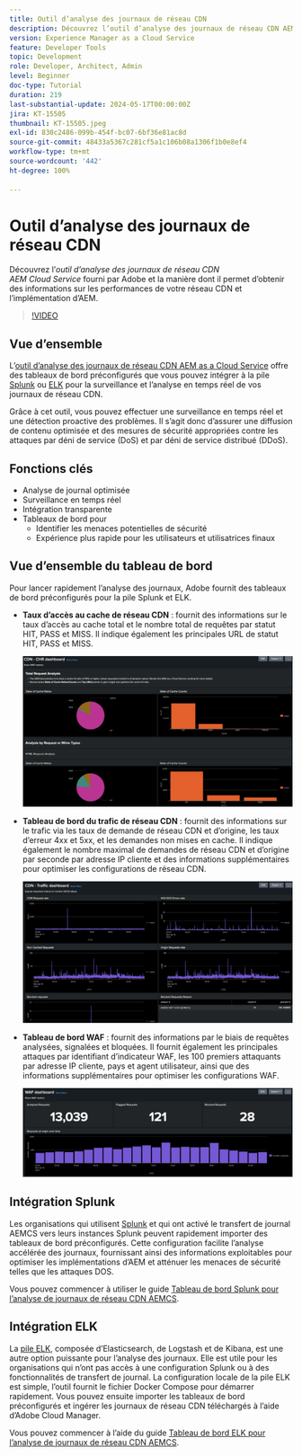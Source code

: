 ```yaml
---
title: Outil d’analyse des journaux de réseau CDN
description: Découvrez l’outil d’analyse des journaux de réseau CDN AEM Cloud Service fourni par Adobe et la manière dont il permet d’obtenir des informations à la fois sur les performances de votre réseau CDN et sur votre implémentation d’AEM.
version: Experience Manager as a Cloud Service
feature: Developer Tools
topic: Development
role: Developer, Architect, Admin
level: Beginner
doc-type: Tutorial
duration: 219
last-substantial-update: 2024-05-17T00:00:00Z
jira: KT-15505
thumbnail: KT-15505.jpeg
exl-id: 830c2486-099b-454f-bc07-6bf36e81ac8d
source-git-commit: 48433a5367c281cf5a1c106b08a1306f1b0e8ef4
workflow-type: tm+mt
source-wordcount: '442'
ht-degree: 100%

---
```


# Outil d’analyse des journaux de réseau CDN

Découvrez l’_outil d’analyse des journaux de réseau CDN AEM Cloud Service_ fourni par Adobe et la manière dont il permet d’obtenir des informations sur les performances de votre réseau CDN et l’implémentation d’AEM.
>[!VIDEO](https://video.tv.adobe.com/v/3446107?quality=12&learn=on&captions=fre_fr)

## Vue d’ensemble

L’[outil d’analyse des journaux de réseau CDN AEM as a Cloud Service](https://github.com/adobe/AEMCS-CDN-Log-Analysis-Tooling) offre des tableaux de bord préconfigurés que vous pouvez intégrer à la pile [Splunk](https://www.splunk.com/en_us/products/observability-cloud.html) ou [ELK](https://www.elastic.co/elastic-stack) pour la surveillance et l’analyse en temps réel de vos journaux de réseau CDN.

Grâce à cet outil, vous pouvez effectuer une surveillance en temps réel et une détection proactive des problèmes. Il s’agit donc d’assurer une diffusion de contenu optimisée et des mesures de sécurité appropriées contre les attaques par déni de service (DoS) et par déni de service distribué (DDoS).

## Fonctions clés

- Analyse de journal optimisée
- Surveillance en temps réel
- Intégration transparente
- Tableaux de bord pour
   - Identifier les menaces potentielles de sécurité
   - Expérience plus rapide pour les utilisateurs et utilisatrices finaux

## Vue d’ensemble du tableau de bord

Pour lancer rapidement l’analyse des journaux, Adobe fournit des tableaux de bord préconfigurés pour la pile Splunk et ELK.

- **Taux d’accès au cache de réseau CDN** : fournit des informations sur le taux d’accès au cache total et le nombre total de requêtes par statut HIT, PASS et MISS. Il indique également les principales URL de statut HIT, PASS et MISS.

  ![Taux d’accès au cache du réseau CDN](assets/CHR-dashboard.png)

- **Tableau de bord du trafic de réseau CDN** : fournit des informations sur le trafic via les taux de demande de réseau CDN et d’origine, les taux d’erreur 4xx et 5xx, et les demandes non mises en cache. Il indique également le nombre maximal de demandes de réseau CDN et d’origine par seconde par adresse IP cliente et des informations supplémentaires pour optimiser les configurations de réseau CDN.

  ![Tableau de bord du trafic du réseau CDN](assets/Traffic-dashboard.png)

- **Tableau de bord WAF** : fournit des informations par le biais de requêtes analysées, signalées et bloquées. Il fournit également les principales attaques par identifiant d’indicateur WAF, les 100 premiers attaquants par adresse IP cliente, pays et agent utilisateur, ainsi que des informations supplémentaires pour optimiser les configurations WAF.

  ![Tableau de bord WAF](assets/WAF-Dashboard.png)

## Intégration Splunk

Les organisations qui utilisent [Splunk](https://www.splunk.com/en_us/products/observability-cloud.html) et qui ont activé le transfert de journal AEMCS vers leurs instances Splunk peuvent rapidement importer des tableaux de bord préconfigurés. Cette configuration facilite l’analyse accélérée des journaux, fournissant ainsi des informations exploitables pour optimiser les implémentations d’AEM et atténuer les menaces de sécurité telles que les attaques DOS.

Vous pouvez commencer à utiliser le guide [Tableau de bord Splunk pour l’analyse de journaux de réseau CDN AEMCS](https://github.com/adobe/AEMCS-CDN-Log-Analysis-Tooling/blob/main/Splunk/README.md#splunk-dashboards-for-aemcs-cdn-log-analysis).


## Intégration ELK

La [pile ELK](https://www.elastic.co/elastic-stack), composée d’Elasticsearch, de Logstash et de Kibana, est une autre option puissante pour l’analyse des journaux. Elle est utile pour les organisations qui n’ont pas accès à une configuration Splunk ou à des fonctionnalités de transfert de journal. La configuration locale de la pile ELK est simple, l’outil fournit le fichier Docker Compose pour démarrer rapidement. Vous pouvez ensuite importer les tableaux de bord préconfigurés et ingérer les journaux de réseau CDN téléchargés à l’aide d’Adobe Cloud Manager.

Vous pouvez commencer à l’aide du guide [Tableau de bord ELK pour l’analyse de journaux de réseau CDN AEMCS](https://github.com/adobe/AEMCS-CDN-Log-Analysis-Tooling/blob/main/ELK/README.md#elk-docker-container-for-aemcs-cdn-log-analysis).
